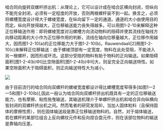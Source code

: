 啮合同向旋转双螺杆挤出机：从理论上，它可以设计成在啮合区横向封闭，但纵向不能完全封闭，必须有一定程度的开放，否则两根螺杆装不到一起。换言之，必须将螺槽宽度设计得大于螺棱宽度，在纵向留下一定的通道。通道的大小由使用目的而定。纵向开放得越大，正位移输送能力丧失得越多。可以用图1-2-10来解释这种正位移输送作用：即将螺棱宽度对沿螺槽方向流动物料的阻碍并使其流线在轴线方向移动距离的大小作为正位移作用的判断，流线在轴向位移量越大，正位移作用越大，因而图1-2-10(a)的正位移能力大于图1-2-10(b)。Rauwendaali[2]用图1-2-10(c)来解释正位移输送：由于螺棱顶部有一定宽度，物料在此处受阻，不能进入另一根螺杆，因而形成环流。这部分受阻的物料有助于物料的正向输送。如果阻碍面积[图1-2-4(b)中I]比空隙面积[图1-2-4(b)中Ⅱ]大，则呈完全正向输送特性。如果空隙面积大于阻碍面积，则正向输送特性大为减小。

![](https://i0.hdslb.com/bfs/album/f9c8ace79fccc868fcdd391883364c82c66850da.png)

由于目前流行的啮合同向双螺杆的螺棱宽度都设计得比螺槽宽度窄得多[如图1一2一5和图1-2-10(b)],因此一般认为啮合同向双螺杆挤出机既具有一定的正位移输送能力，也有摩擦、粘性拖曳输送，其输送机理介于单螺杆挤出机和啮合异向纵横向皆封闭的双螺杆挤出机之间。然而笔者的研究发现8)，当加人固体粒料（且保持固体的摩擦性质），则在固体输送段是靠正位移输送物料的。自然，对于熔体输送，若在螺杆的某部位组合上反向螺纹元件和反向捏合盘元件，则在该部位物料的输送是靠轴向压差。